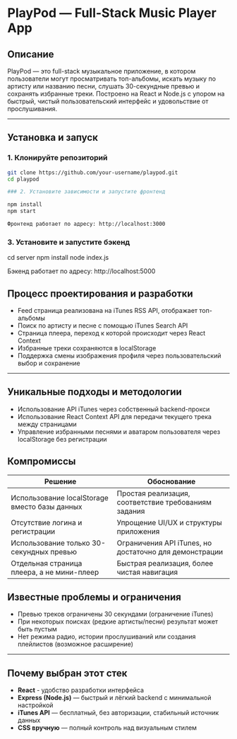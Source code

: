 # PlayPod — Full-Stack Music Player App

## Описание

PlayPod — это full-stack музыкальное приложение, в котором пользователи могут просматривать топ-альбомы, искать музыку по артисту или названию песни, слушать 30-секундные превью и сохранять избранные треки. Построено на React и Node.js с упором на быстрый, чистый пользовательский интерфейс и удовольствие от прослушивания.

---

## Установка и запуск

### 1. Клонируйте репозиторий

```bash
git clone https://github.com/your-username/playpod.git
cd playpod

### 2. Установите зависимости и запустите фронтенд

npm install
npm start

Фронтенд работает по адресу: http://localhost:3000

```

### 3. Установите и запустите бэкенд

cd server
npm install
node index.js

Бэкенд работает по адресу: http://localhost:5000


## Процесс проектирования и разработки
- Feed страница реализована на iTunes RSS API, отображает топ-альбомы
- Поиск по артисту и песне с помощью iTunes Search API
- Cтраница плеера, переход к которой происходит через React Context
- Избранные треки сохраняются в localStorage
- Поддержка смены изображения профиля через пользовательский выбор и сохранение

---

## Уникальные подходы и методологии

- Использование API iTunes через собственный backend-прокси
- Использование React Context API для передачи текущего трека между страницами
- Управление избранными песнями и аватаром пользователя через localStorage без регистрации


## Компромиссы

| Решение                                      | Обоснование                                                |
|----------------------------------------------|-------------------------------------------------------------|
| Использование localStorage вместо базы данных | Простая реализация, соответствие требованиям задания        |
| Отсутствие логина и регистрации               | Упрощение UI/UX и структуры приложения                      |
| Использование только 30-секундных превью      | Ограничения API iTunes, но достаточно для демонстрации     |
| Отдельная страница плеера, а не мини-плеер    | Быстрая реализация, более чистая навигация                 |


## Известные проблемы и ограничения

- Превью треков ограничены 30 секундами (ограничение iTunes)
- При некоторых поисках (редкие артисты/песни) результат может быть пустым
- Нет режима радио, истории прослушиваний или создания плейлистов (возможное расширение)

---

## Почему выбран этот стек

- **React** - удобство разработки интерфейса
- **Express (Node.js)** — быстрый и лёгкий backend с минимальной настройкой
- **iTunes API** — бесплатный, без авторизации, стабильный источник данных
- **CSS вручную** — полный контроль над визуальным стилем
